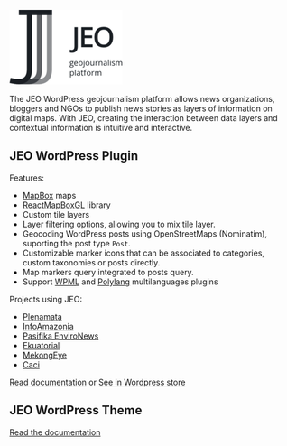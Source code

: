 ![JEO](img/logo.png)

The JEO WordPress geojournalism platform allows news organizations, bloggers and NGOs to publish news stories as layers of information on digital maps. With JEO, creating the interaction between data layers and contextual information is intuitive and interactive.

## JEO WordPress Plugin

Features:

- [MapBox](http://mapbox.com/) maps
- [ReactMapBoxGL](https://github.com/alex3165/react-mapbox-gl/blob/master/docs/API.md) library
- Custom tile layers
- Layer filtering options, allowing you to mix tile layer.
- Geocoding WordPress posts using OpenStreetMaps (Nominatim), suporting the post type `Post`.
- Customizable marker icons that can be associated to categories, custom taxonomies or posts directly.
- Map markers query integrated to posts query.
- Support [WPML](https://wpml.org/pt-br/) and [Polylang](https://br.wordpress.org/plugins/polylang/) multilanguages plugins

Projects using JEO:

- [Plenamata](https://plenamata.eco/)
- [InfoAmazonia](https://infoamazonia.org/)
- [Pasifika EnviroNews](https://pasifika.news/)
- [Ekuatorial](https://www.ekuatorial.com/)
- [MekongEye](https://www.mekongeye.com/)
- [Caci](http://caci.cimi.org.br/)

[Read documentation](index-plugin.md) or [See in Wordpress store](https://br.wordpress.org/plugins/jeowp/)


## JEO WordPress Theme

[Read the documentation](https://earthjournalismnetwork.github.io/jeo-theme/)
